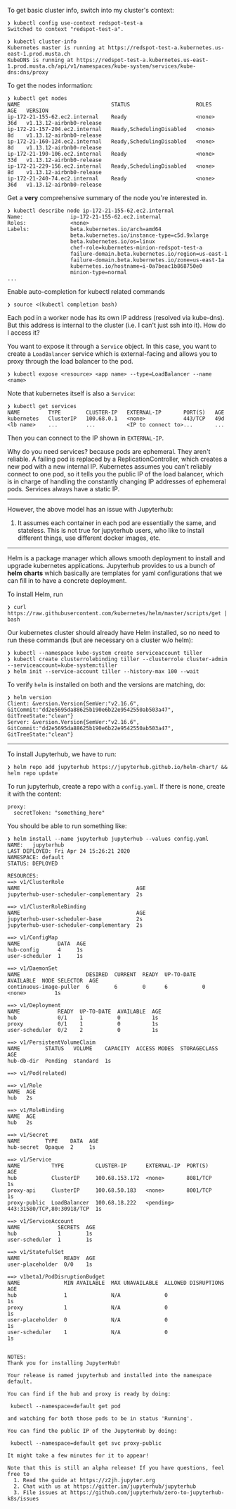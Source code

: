To get basic cluster info, switch into my cluster's context:

```
❯ kubectl config use-context redspot-test-a
Switched to context "redspot-test-a".
```

```
❯ kubectl cluster-info
Kubernetes master is running at https://redspot-test-a.kubernetes.us-east-1.prod.musta.ch
KubeDNS is running at https://redspot-test-a.kubernetes.us-east-1.prod.musta.ch/api/v1/namespaces/kube-system/services/kube-dns:dns/proxy
```

To get the nodes information:

```
❯ kubectl get nodes
NAME                             STATUS                     ROLES    AGE   VERSION
ip-172-21-155-62.ec2.internal    Ready                      <none>   36d   v1.13.12-airbnb0-release
ip-172-21-157-204.ec2.internal   Ready,SchedulingDisabled   <none>   8d    v1.13.12-airbnb0-release
ip-172-21-160-124.ec2.internal   Ready,SchedulingDisabled   <none>   8d    v1.13.12-airbnb0-release
ip-172-21-190-106.ec2.internal   Ready                      <none>   33d   v1.13.12-airbnb0-release
ip-172-21-229-156.ec2.internal   Ready,SchedulingDisabled   <none>   8d    v1.13.12-airbnb0-release
ip-172-21-240-74.ec2.internal    Ready                      <none>   36d   v1.13.12-airbnb0-release
```

Get a **very** comprehensive summary of the node you're interested in.
```
❯ kubectl describe node ip-172-21-155-62.ec2.internal
Name:               ip-172-21-155-62.ec2.internal
Roles:              <none>
Labels:             beta.kubernetes.io/arch=amd64
                    beta.kubernetes.io/instance-type=c5d.9xlarge
                    beta.kubernetes.io/os=linux
                    chef-role=kubernetes-minion-redspot-test-a
                    failure-domain.beta.kubernetes.io/region=us-east-1
                    failure-domain.beta.kubernetes.io/zone=us-east-1a
                    kubernetes.io/hostname=i-0a7beac1b868750e0
                    minion-type=normal
...
```

Enable auto-completion for kubectl related commands

```
❯ source <(kubectl completion bash)
```

Each pod in a worker node has its own IP address (resolved via kube-dns). But this address is internal to the cluster (i.e. I can't just ssh into it). How do I access it?

You want to expose it through a `Service` object. In this case, you want to create a `LoadBalancer` service which is external-facing and allows you to proxy through the load balancer to the pod.

```
❯ kubectl expose <resource> <app name> --type=LoadBalancer --name <name>
```

Note that kubernetes itself is also a `Service`:

```
❯ kubectl get services
NAME         TYPE        CLUSTER-IP   EXTERNAL-IP       PORT(S)   AGE
kubernetes   ClusterIP   100.68.0.1   <none>            443/TCP   49d
<lb name>    ...         ...          <IP to connect to>...       ...
```

Then you can connect to the IP shown in `EXTERNAL-IP`.

Why do you need services? because pods are ephemeral. They aren't reliable. A failing pod is replaced by a ReplicationController, which creates a new pod with a new internal IP. Kubernetes assumes you can't reliably connect to one pod, so it tells you the public IP of the load balancer, which is in charge of handling the constantly changing IP addresses of ephemeral pods. Services always have a static IP.

---

However, the above model has an issue with Jupyterhub:

1. It assumes each container in each pod are essentially the same, and stateless. This is not true for jupyterhub users, who like to install different things, use different docker images, etc.


---

Helm is a package manager which allows smooth deployment to install and upgrade kubernetes applications. Jupyterhub provides to us a bunch of **helm charts** which basically are templates for yaml configurations that we can fill in to have a concrete deployment.

To install Helm, run

```
❯ curl https://raw.githubusercontent.com/kubernetes/helm/master/scripts/get | bash
```

Our kubernetes cluster should already have Helm installed, so no need to run these commands (but are necessary on a cluster w/o helm):

```
❯ kubectl --namespace kube-system create serviceaccount tiller
❯ kubectl create clusterrolebinding tiller --clusterrole cluster-admin --serviceaccount=kube-system:tiller
❯ helm init --service-account tiller --history-max 100 --wait
```

To verify `helm` is installed on both and the versions are matching, do:

```
❯ helm version
Client: &version.Version{SemVer:"v2.16.6", GitCommit:"dd2e5695da88625b190e6b22e9542550ab503a47", GitTreeState:"clean"}
Server: &version.Version{SemVer:"v2.16.6", GitCommit:"dd2e5695da88625b190e6b22e9542550ab503a47", GitTreeState:"clean"}
```

---

To install Jupyterhub, we have to run:

```
❯ helm repo add jupyterhub https://jupyterhub.github.io/helm-chart/ && helm repo update
```

To run jupyterhub, create a repo with a `config.yaml`. If there is none, create it with the content:

```
proxy:
  secretToken: "something_here"
```

You should be able to run something like:

```
❯ helm install --name jupyterhub jupyterhub --values config.yaml
NAME:   jupyterhub
LAST DEPLOYED: Fri Apr 24 15:26:21 2020
NAMESPACE: default
STATUS: DEPLOYED

RESOURCES:
==> v1/ClusterRole
NAME                                     AGE
jupyterhub-user-scheduler-complementary  2s

==> v1/ClusterRoleBinding
NAME                                     AGE
jupyterhub-user-scheduler-base           2s
jupyterhub-user-scheduler-complementary  2s

==> v1/ConfigMap
NAME            DATA  AGE
hub-config      4     1s
user-scheduler  1     1s

==> v1/DaemonSet
NAME                     DESIRED  CURRENT  READY  UP-TO-DATE  AVAILABLE  NODE SELECTOR  AGE
continuous-image-puller  6        6        0      6           0          <none>         1s

==> v1/Deployment
NAME            READY  UP-TO-DATE  AVAILABLE  AGE
hub             0/1    1           0          1s
proxy           0/1    1           0          1s
user-scheduler  0/2    2           0          1s

==> v1/PersistentVolumeClaim
NAME        STATUS   VOLUME    CAPACITY  ACCESS MODES  STORAGECLASS  AGE
hub-db-dir  Pending  standard  1s

==> v1/Pod(related)

==> v1/Role
NAME  AGE
hub   2s

==> v1/RoleBinding
NAME  AGE
hub   2s

==> v1/Secret
NAME        TYPE    DATA  AGE
hub-secret  Opaque  2     1s

==> v1/Service
NAME          TYPE          CLUSTER-IP      EXTERNAL-IP  PORT(S)                     AGE
hub           ClusterIP     100.68.153.172  <none>       8081/TCP                    1s
proxy-api     ClusterIP     100.68.50.183   <none>       8001/TCP                    1s
proxy-public  LoadBalancer  100.68.18.222   <pending>    443:31580/TCP,80:30918/TCP  1s

==> v1/ServiceAccount
NAME            SECRETS  AGE
hub             1        1s
user-scheduler  1        1s

==> v1/StatefulSet
NAME              READY  AGE
user-placeholder  0/0    1s

==> v1beta1/PodDisruptionBudget
NAME              MIN AVAILABLE  MAX UNAVAILABLE  ALLOWED DISRUPTIONS  AGE
hub               1              N/A              0                    1s
proxy             1              N/A              0                    1s
user-placeholder  0              N/A              0                    1s
user-scheduler    1              N/A              0                    1s


NOTES:
Thank you for installing JupyterHub!

Your release is named jupyterhub and installed into the namespace default.

You can find if the hub and proxy is ready by doing:

 kubectl --namespace=default get pod

and watching for both those pods to be in status 'Running'.

You can find the public IP of the JupyterHub by doing:

 kubectl --namespace=default get svc proxy-public

It might take a few minutes for it to appear!

Note that this is still an alpha release! If you have questions, feel free to
  1. Read the guide at https://z2jh.jupyter.org
  2. Chat with us at https://gitter.im/jupyterhub/jupyterhub
  3. File issues at https://github.com/jupyterhub/zero-to-jupyterhub-k8s/issues
```
